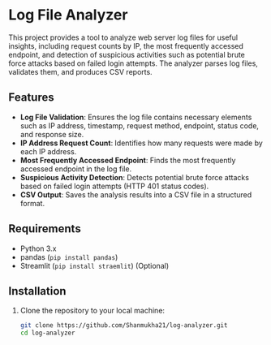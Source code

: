 # Log File Analyzer

This project provides a tool to analyze web server log files for useful insights, including request counts by IP, the most frequently accessed endpoint, and detection of suspicious activities such as potential brute force attacks based on failed login attempts. The analyzer parses log files, validates them, and produces CSV reports.

## Features

- **Log File Validation**: Ensures the log file contains necessary elements such as IP address, timestamp, request method, endpoint, status code, and response size.
- **IP Address Request Count**: Identifies how many requests were made by each IP address.
- **Most Frequently Accessed Endpoint**: Finds the most frequently accessed endpoint in the log file.
- **Suspicious Activity Detection**: Detects potential brute force attacks based on failed login attempts (HTTP 401 status codes).
- **CSV Output**: Saves the analysis results into a CSV file in a structured format.

## Requirements

- Python 3.x
- pandas (`pip install pandas`)
- Streamlit (`pip install straemlit`) (Optional)

## Installation

1. Clone the repository to your local machine:

   ```bash
   git clone https://github.com/Shanmukha21/log-analyzer.git
   cd log-analyzer
